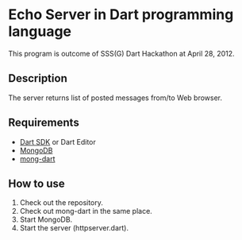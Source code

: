 Echo Server in Dart programming language
========================================

This program is outcome of SSS(G) Dart Hackathon at April 28, 2012.

Description
-----------

The server returns list of posted messages from/to Web browser.


Requirements
------------

+ [Dart SDK](http://www.dartlang.org/docs/getting-started/sdk/) or Dart Editor
+ [MongoDB](http://www.mongodb.org/)
+ [mong-dart](https://bitbucket.org/vadimtsushko/mongo-dart)


How to use
----------

1. Check out the repository.
2. Check out mong-dart in the same place.
3. Start MongoDB.
4. Start the server (httpserver.dart).

